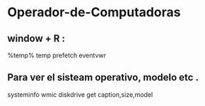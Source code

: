 # Operador-de-Computadoras

## window + R :

%temp%
temp
prefetch
eventvwr

## Para ver el sisteam operativo, modelo etc .
systeminfo
wmic diskdrive get caption,size,model

